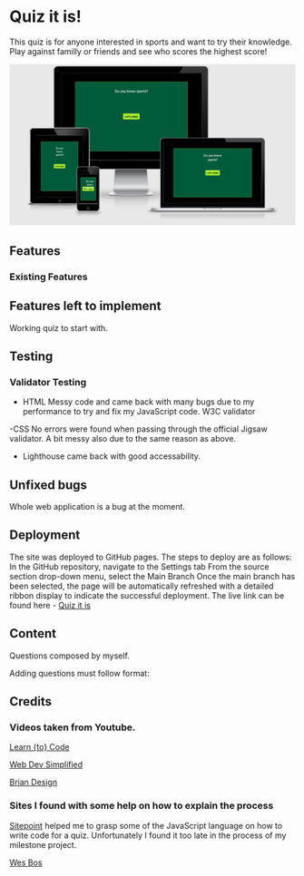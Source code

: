 # Quiz it is! 

This quiz is for anyone interested in sports and want to try their knowledge. 
Play against familly or friends and see who scores the highest score!

![Am i responsive](assets/images/screen-shots/home.png)

## Features

### Existing Features



## Features left to implement

Working quiz to start with. 



## Testing

### Validator Testing

- HTML
Messy code and came back with many bugs due to my performance to try and fix my JavaScript code. W3C validator


-CSS
No errors were found when passing through the official Jigsaw validator. A bit messy also due to the same reason as above. 

- Lighthouse came back with good accessability. 


## Unfixed bugs
Whole web application is a bug at the moment. 

## Deployment

The site was deployed to GitHub pages. The steps to deploy are as follows:
In the GitHub repository, navigate to the Settings tab
From the source section drop-down menu, select the Main Branch
Once the main branch has been selected, the page will be automatically refreshed with a detailed ribbon display to indicate the successful deployment.
The live link can be found here - [Quiz it is](https://ookale.github.io/Quiz-it-is-/)

## Content

Questions composed by myself. 

Adding questions must follow format:



## Credits

### Videos taken from Youtube.

[Learn {to} Code](https://www.youtube.com/watch?v=icb9AUBeznQ)

[Web Dev Simplified](https://www.youtube.com/watch?v=riDzcEQbX6k)

[Brian Design](https://www.youtube.com/watch?v=f4fB9Xg2JEY)

### Sites I found with some help on how to explain the process

[Sitepoint](https://www.sitepoint.com/simple-javascript-quiz/) helped me to grasp some of the JavaScript language on how to write code for a quiz. Unfortunately I found it too late in the process of my milestone project. 

[Wes Bos](https://wesbos.com/template-strings-html)



